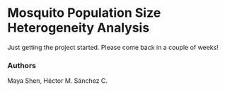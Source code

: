 # Mosquito Population Size Heterogeneity Analysis

Just getting the project started. Please come back in a couple of weeks!

### Authors

Maya Shen, Héctor M. Sánchez C.
